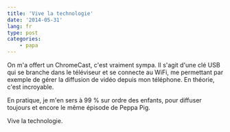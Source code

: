 ```yaml
---
title: 'Vive la technologie'
date: '2014-05-31'
lang: fr
type: post
categories:
    - papa
---
```


On m'a offert un ChromeCast, c'est vraiment sympa. Il s'agit d'une clé USB qui se branche dans le téléviseur et se connecte au WiFi, me permettant par exemple de gérer la diffusion de vidéo depuis mon téléphone. En théorie, c'est incroyable.

En pratique, je m'en sers à 99 % sur ordre des enfants, pour diffuser toujours et encore le même épisode de Peppa Pig.

Vive la technologie.
